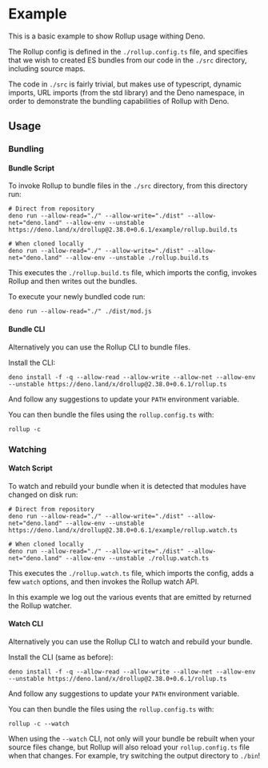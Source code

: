 # Example

This is a basic example to show Rollup usage withing Deno.

The Rollup config is defined in the `./rollup.config.ts` file, and specifies that we wish to created ES bundles from our code in the `./src` directory, including source maps.

The code in `./src` is fairly trivial, but makes use of typescript, dynamic imports, URL imports (from the std library) and the Deno namespace, in order to demonstrate the bundling capabilities of Rollup with Deno.

## Usage

### Bundling

#### Bundle Script

To invoke Rollup to bundle files in the `./src` directory, from this directory run:

```console
# Direct from repository
deno run --allow-read="./" --allow-write="./dist" --allow-net="deno.land" --allow-env --unstable https://deno.land/x/drollup@2.38.0+0.6.1/example/rollup.build.ts

# When cloned locally
deno run --allow-read="./" --allow-write="./dist" --allow-net="deno.land" --allow-env --unstable ./rollup.build.ts
```

This executes the `./rollup.build.ts` file, which imports the config, invokes Rollup and then writes out the bundles.

To execute your newly bundled code run:

```console
deno run --allow-read="./" ./dist/mod.js
```

#### Bundle CLI

Alternatively you can use the Rollup CLI to bundle files.

Install the CLI:

```console
deno install -f -q --allow-read --allow-write --allow-net --allow-env --unstable https://deno.land/x/drollup@2.38.0+0.6.1/rollup.ts
```

And follow any suggestions to update your `PATH` environment variable.

You can then bundle the files using the `rollup.config.ts` with:

```console
rollup -c
```

### Watching

#### Watch Script

To watch and rebuild your bundle when it is detected that modules have changed on disk run:

```console
# Direct from repository
deno run --allow-read="./" --allow-write="./dist" --allow-net="deno.land" --allow-env --unstable https://deno.land/x/drollup@2.38.0+0.6.1/example/rollup.watch.ts

# When cloned locally
deno run --allow-read="./" --allow-write="./dist" --allow-net="deno.land" --allow-env --unstable ./rollup.watch.ts
```

This executes the `./rollup.watch.ts` file, which imports the config, adds a few `watch` options, and then invokes the Rollup watch API.

In this example we log out the various events that are emitted by returned the Rollup watcher.

#### Watch CLI

Alternatively you can use the Rollup CLI to watch and rebuild your bundle.

Install the CLI (same as before):

```console
deno install -f -q --allow-read --allow-write --allow-net --allow-env --unstable https://deno.land/x/drollup@2.38.0+0.6.1/rollup.ts
```

And follow any suggestions to update your `PATH` environment variable.

You can then bundle the files using the `rollup.config.ts` with:

```console
rollup -c --watch
```

When using the `--watch` CLI, not only will your bundle be rebuilt when your source files change, but Rollup will also reload your `rollup.config.ts` file when that changes. For example, try switching the output directory to `./bin`!
